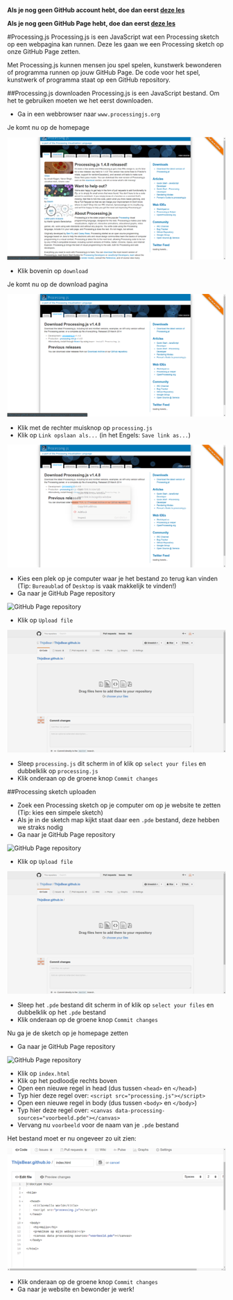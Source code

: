 **Als je nog geen GitHub account hebt, doe dan eerst [deze les](GitHub.md)**

**Als je nog geen GitHub Page hebt, doe dan eerst [deze les](GitHubPages.md)**

#Processing.js
Processing.js is een JavaScript wat een Processing sketch op een webpagina kan runnen. Deze les gaan we een Processing sketch op onze GitHub Page zetten.

Met Processing.js kunnen mensen jou spel spelen, kunstwerk bewonderen of programma runnen op jouw GitHub Page. De code voor het spel, kunstwerk of programma staat op een GitHub repository.

##Processing.js downloaden
Processing.js is een JavaScript bestand. Om het te gebruiken moeten we het eerst downloaden.
* Ga in een webbrowser naar `www.processingjs.org`

Je komt nu op de homepage

![ProcessingJS homepage](ProcessingJSHome.png)

* Klik bovenin op `download` 

Je komt nu op de download pagina

![ProcessingJS download](ProcessingJSDownload.png)

* Klik met de rechter muisknop op `processing.js`
* Klik op `Link opslaan als...` (in het Engels: `Save link as...`)

![Link opslaan als](ProcessingJSSave.png)

* Kies een plek op je computer waar je het bestand zo terug kan vinden (Tip: `Bureaublad` of `Desktop` is vaak makkelijk te vinden!)
* Ga naar je GitHub Page repository

![GitHub Page repository](GitHubCreateNewFile.png)

* Klik op `Upload file`

![GitHub upload file](GitHubUploadFile.png)

* Sleep `processing.js` dit scherm in of klik op `select your files` en dubbelklik op `processing.js`
* Klik onderaan op de groene knop `Commit changes`

##Processing sketch uploaden
* Zoek een Processing sketch op je computer om op je website te zetten (Tip: kies een simpele sketch)
* Als je in de sketch map kijkt staat daar een `.pde` bestand, deze hebben we straks nodig
* Ga naar je GitHub Page repository

![GitHub Page repository](GitHubCreateNewFile.png)

* Klik op `Upload file`

![GitHub upload file](GitHubUploadFile.png)

* Sleep het `.pde` bestand dit scherm in of klik op `select your files` en dubbelklik op het `.pde` bestand
* Klik onderaan op de groene knop `Commit changes`

Nu ga je de sketch op je homepage zetten

* Ga naar je GitHub Page repository

![GitHub Page repository](GitHubCreateNewFile.png)

* Klik op `index.html`
* Klik op het podloodje rechts boven
* Open een nieuwe regel in head (dus tussen `<head>` en `</head>`)
* Typ hier deze regel over: `<script src="processing.js"></script>`
* Open een nieuwe regel in body (dus tussen `<body>` en `</body>`)
* Typ hier deze regel over: `<canvas data-processing-sources="voorbeeld.pde"></canvas>`
* Vervang nu `voorbeeld` voor de naam van je `.pde` bestand

Het bestand moet er nu ongeveer zo uit zien:

![index](EditIndex.png)

* Klik onderaan op de groene knop `Commit changes`
* Ga naar je website en bewonder je werk!
